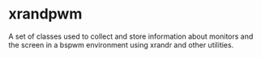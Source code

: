 # xrandpwm
A set of classes used to collect and store information about monitors and the screen in a bspwm environment using xrandr and other utilities.
